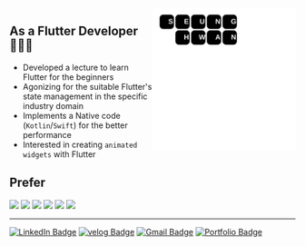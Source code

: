 <img src="https://github.com/seunghwanly/seunghwanly/blob/main/name.svg" width="50%" align="right"/>

## As a Flutter Developer 🧑🏻‍💻
- Developed a lecture to learn Flutter for the beginners
- Agonizing for the suitable Flutter's state management in the specific industry domain
- Implements a Native code (`Kotlin`/`Swift`) for the better performance
- Interested in creating `animated widgets` with Flutter


## Prefer
<p>
<img src='https://img.shields.io/badge/Flutter-FFFFFF?style=flat&logo=flutter&logoColor=blue&logoWidth=20'/>
<img src='https://img.shields.io/badge/Dart-0175C2?style=flat&logo=Dart&logoColor=white&logoWidth=20'/>
<img src='https://img.shields.io/badge/JavaScript-182225?style=flat&logo=javascript&logoWidth=20'/>
<img src='https://img.shields.io/badge/Node%20js-68A063?style=flat&logo=Node.js&logoColor=white&logoWidth=20'/>
<img src='https://img.shields.io/badge/Firebase-FFFFFF?style=flat&logo=Firebase&logoWidth=20'/>
<img src='https://img.shields.io/badge/Python-3776AB?style=flat&logo=Python&logoColor=white&logoWidth=20'/>
</p>

---

[![LinkedIn Badge](https://img.shields.io/badge/LinkedIn-0A66C2?style=flat&logo=LinkedIn&logoColor=white&link=https://www.linkedin.com/in/seunghwanly/)](https://www.linkedin.com/in/seunghwanly/)
[![velog Badge](https://img.shields.io/badge/velog-4FC08D?style=flat&logo=Velog&logoColor=white&link=https://velog.io/@seunghwanly)](https://velog.io/@seunghwanly)
[![Gmail Badge](https://img.shields.io/badge/Gmail-d14836?style=flat&logo=Gmail&logoColor=white&link=mailto:seunghwanly@gmail.com)](mailto:seunghwanly@gmail.com)
[![Portfolio Badge](http://img.shields.io/badge/Portfolio-blue?style=flat&logo=github&link=https://seunghwanly.github.io/#/)](https://seunghwanly.github.io/#/)




